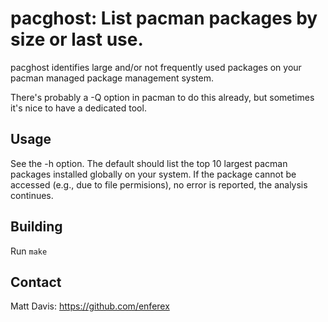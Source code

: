 pacghost: List pacman packages by size or last use.
===================================================
pacghost identifies large and/or not frequently used packages on your pacman
managed package management system.

There's probably a -Q option in pacman to do this already, but sometimes it's
nice to have a dedicated tool.

Usage
-----
See the -h option.  The default should list the top 10 largest pacman packages
installed globally on your system.  If the package cannot be accessed (e.g.,
due to file permisions), no error is reported, the analysis continues.

Building
--------
Run `make`

Contact
-------
Matt Davis: https://github.com/enferex
